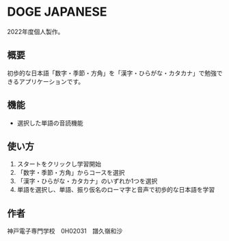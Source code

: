 # DOGE JAPANESE

2022年度個人製作。

## 概要
初歩的な日本語「数字・季節・方角」を「漢字・ひらがな・カタカナ」で勉強できるアプリケーションです。

## 機能

- 選択した単語の音読機能

## 使い方

1. スタートをクリックし学習開始
2. 「数字・季節・方角」からコースを選択
3. 「漢字・ひらがな・カタカナ」のいずれか1つを選択
4. 単語を選択し、単語、振り仮名のローマ字と音声で初歩的な日本語を学習

## 作者

神戸電子専門学校　0H02031　譜久嶺和沙